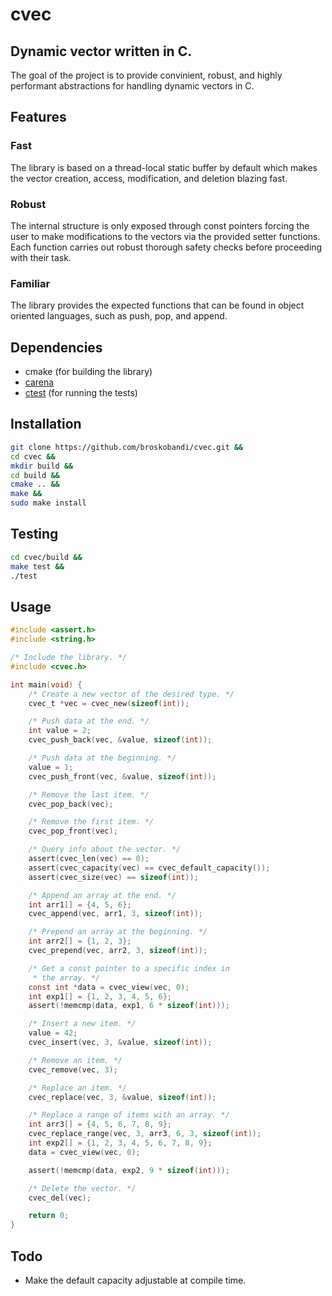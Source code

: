 # cvec
## Dynamic vector written in C.
The goal of the project is to provide convinient, robust, and highly
performant abstractions for handling dynamic vectors in C.
## Features
### Fast
The library is based on a thread-local static buffer by default which
makes the vector creation, access, modification, and deletion blazing fast.
### Robust
The internal structure is only exposed through const pointers forcing the 
user to make modifications to the vectors via the provided setter functions.
Each function carries out robust thorough safety checks before proceeding with
their task.
### Familiar
The library provides the expected functions that can be found in object
oriented languages, such as push, pop, and append.
## Dependencies
- cmake (for building the library)
- [carena](https://github.com/broskobandi/carena.git)
- [ctest](https://github.com/broskobandi/ctest.git) (for running the tests)
## Installation
```bash
git clone https://github.com/broskobandi/cvec.git &&
cd cvec &&
mkdir build &&
cd build &&
cmake .. &&
make &&
sudo make install
```
## Testing
```bash
cd cvec/build &&
make test &&
./test
```
## Usage
```c
#include <assert.h>
#include <string.h>

/* Include the library. */
#include <cvec.h>

int main(void) {
	/* Create a new vector of the desired type. */
	cvec_t *vec = cvec_new(sizeof(int));

	/* Push data at the end. */
	int value = 2;
	cvec_push_back(vec, &value, sizeof(int));

	/* Push data at the beginning. */
	value = 1;
	cvec_push_front(vec, &value, sizeof(int));

	/* Remove the last item. */
	cvec_pop_back(vec);

	/* Remove the first item. */
	cvec_pop_front(vec);

	/* Query info about the vector. */
	assert(cvec_len(vec) == 0);
	assert(cvec_capacity(vec) == cvec_default_capacity());
	assert(cvec_size(vec) == sizeof(int));

	/* Append an array at the end. */
	int arr1[] = {4, 5, 6};
	cvec_append(vec, arr1, 3, sizeof(int));

	/* Prepend an array at the beginning. */
	int arr2[] = {1, 2, 3};
	cvec_prepend(vec, arr2, 3, sizeof(int));

	/* Get a const pointer to a specific index in
	 * the array. */
	const int *data = cvec_view(vec, 0);
	int exp1[] = {1, 2, 3, 4, 5, 6};
	assert(!memcmp(data, exp1, 6 * sizeof(int)));

	/* Insert a new item. */
	value = 42;
	cvec_insert(vec, 3, &value, sizeof(int));

	/* Remove an item. */
	cvec_remove(vec, 3);

	/* Replace an item. */
	cvec_replace(vec, 3, &value, sizeof(int));

	/* Replace a range of items with an array. */
	int arr3[] = {4, 5, 6, 7, 8, 9};
	cvec_replace_range(vec, 3, arr3, 6, 3, sizeof(int));
	int exp2[] = {1, 2, 3, 4, 5, 6, 7, 8, 9};
	data = cvec_view(vec, 0);

	assert(!memcmp(data, exp2, 9 * sizeof(int)));

	/* Delete the vector. */
	cvec_del(vec);

	return 0;
}
```
## Todo
- Make the default capacity adjustable at compile time.
